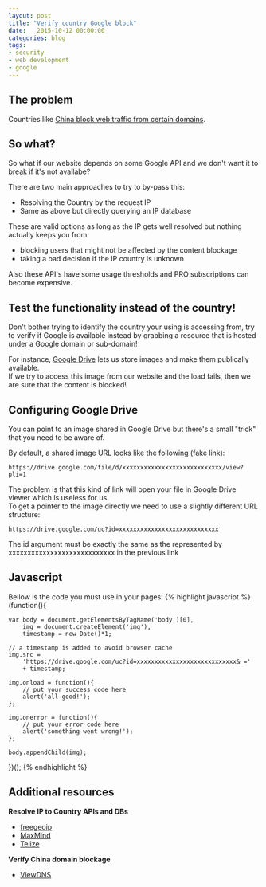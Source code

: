 ```yaml
---
layout: post
title: "Verify country Google block"
date:   2015-10-12 00:00:00
categories: blog
tags:
- security
- web development
- google
---
```


## The problem
Countries like [China block web traffic from certain domains](https://en.wikipedia.org/wiki/Websites_blocked_in_mainland_China).

## So what?
So what if our website depends on some Google API and we don't want it to break if it's not availabe?

There are two main approaches to try to by-pass this:
  
  * Resolving the Country by the request IP
  * Same as above but directly querying an IP database

These are valid options as long as the IP gets well resolved but nothing actually keeps you from:

  * blocking users that might not be affected by the content blockage
  * taking a bad decision if the IP country is unknown
 
Also these API's have some usage thresholds and PRO subscriptions can become expensive.  
  
## Test the functionality instead of the country!

Don't bother trying to identify the country your using is accessing from, try to verify 
if Google is available instead by grabbing a resource that is hosted under a Google domain or sub-domain!

For instance, [Google Drive](https://www.google.com/drive/) lets us store images and make them publically available.  
If we try to access this image from our website and the load fails, then we are sure that the content is blocked!

## Configuring Google Drive
You can point to an image shared in Google Drive but there's a small "trick" that you need to be aware of.

By default, a shared image URL looks like the following (fake link):  
```
https://drive.google.com/file/d/xxxxxxxxxxxxxxxxxxxxxxxxxxxx/view?pli=1
```

The problem is that this kind of link will open your file in Google Drive viewer which is useless for us.  
To get a pointer to the image directly we need to use a slightly different URL structure:
```
https://drive.google.com/uc?id=xxxxxxxxxxxxxxxxxxxxxxxxxxxx
```

The id argument must be exactly the same as the represented by xxxxxxxxxxxxxxxxxxxxxxxxxxxx in the previous link

## Javascript
Bellow is the code you must use in your pages:
{% highlight javascript %}
(function(){

    var body = document.getElementsByTagName('body')[0],
       	img = document.createElement('img'),
       	timestamp = new Date()*1;
    
    // a timestamp is added to avoid browser cache
    img.src = 
        'https://drive.google.com/uc?id=xxxxxxxxxxxxxxxxxxxxxxxxxxxx&_=' 
        + timestamp;
    
    img.onload = function(){
        // put your success code here
        alert('all good!'); 
    };
    
    img.onerror = function(){ 
        // put your error code here
        alert('something went wrong!'); 
    };
    
    body.appendChild(img);
    
})();
{% endhighlight %}

## Additional resources
**Resolve IP to Country APIs and DBs**
  
  * [freegeoip](https://freegeoip.net)  
  * [MaxMind](https://www.maxmind.com)  
  * [Telize](http://www.telize.com)  

**Verify China domain blockage**  
  
  * [ViewDNS](http://viewdns.info/chinesefirewall)